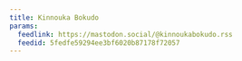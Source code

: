 ```yaml
---
title: Kinnouka Bokudo
params:
  feedlink: https://mastodon.social/@kinnoukabokudo.rss
  feedid: 5fedfe59294ee3bf6020b87178f72057
---
```

